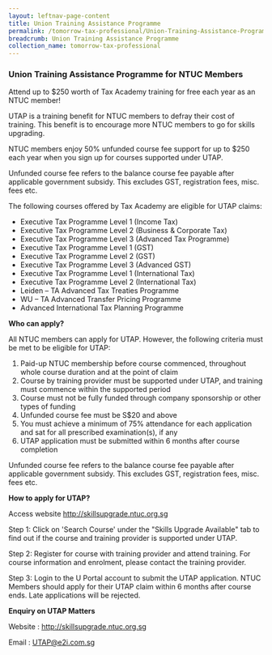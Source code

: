 ```yaml
---
layout: leftnav-page-content
title: Union Training Assistance Programme
permalink: /tomorrow-tax-professional/Union-Training-Assistance-Programme/
breadcrumb: Union Training Assistance Programme
collection_name: tomorrow-tax-professional
---
```


### **Union Training Assistance Programme for NTUC Members**

Attend up to $250 worth of Tax Academy training for free each year as an NTUC member!

UTAP is a training benefit for NTUC members to defray their cost of training. This benefit is to encourage more NTUC members to go for skills upgrading.

NTUC members enjoy 50% unfunded course fee support for up to $250 each year when you sign up for courses supported under UTAP.

Unfunded course fee refers to the balance course fee payable after applicable government subsidy. This excludes GST, registration fees, misc. fees etc.


The following courses offered by Tax Academy are eligible for UTAP claims:
-	Executive Tax Programme Level 1 (Income Tax) 
- Executive Tax Programme Level 2 (Business & Corporate Tax) 
- Executive Tax Programme Level 3 (Advanced Tax Programme) 
- Executive Tax Programme Level 1 (GST)
- Executive Tax Programme Level 2 (GST) 
- Executive Tax Programme Level 3 (Advanced GST) 
- Executive Tax Programme Level 1 (International Tax)
- Executive Tax Programme Level 2 (International Tax) 
- Leiden – TA Advanced Tax Treaties Programme 
- WU – TA Advanced Transfer Pricing Programme
- Advanced International Tax Planning Programme

**Who can apply?**

All NTUC members can apply for UTAP. However, the following criteria must be met to be eligible for UTAP:

1.	Paid-up NTUC membership before course commenced, throughout whole course duration and at the point of claim
2.	Course by training provider must be supported under UTAP, and training must commence within the supported period
3.	Course must not be fully funded through company sponsorship or other types of funding
4.	Unfunded course fee must be S$20 and above
5.	You must achieve a minimum of 75% attendance for each application and sat for all prescribed examination(s), if any
6.	UTAP application must be submitted within 6 months after course completion

Unfunded course fee refers to the balance course fee payable after applicable government subsidy. This excludes GST, registration fees, misc. fees etc.

**How to apply for UTAP?**

Access website http://skillsupgrade.ntuc.org.sg

Step 1: Click on 'Search Course' under the "Skills Upgrade Available" tab to find out if the course and training provider is supported under UTAP.

Step 2: Register for course with training provider and attend training. For course information and enrolment, please contact the training provider.

Step 3: Login to the U Portal account to submit the UTAP application. NTUC Members should apply for their UTAP claim within 6 months after course ends. Late applications will be rejected.

**Enquiry on UTAP Matters**

Website : http://skillsupgrade.ntuc.org.sg

Email : UTAP@e2i.com.sg

